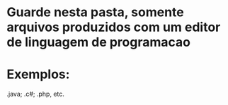 # Guarde nesta pasta, somente arquivos produzidos com um editor de linguagem de programacao
# Exemplos:
.java; .c#; .php, etc.